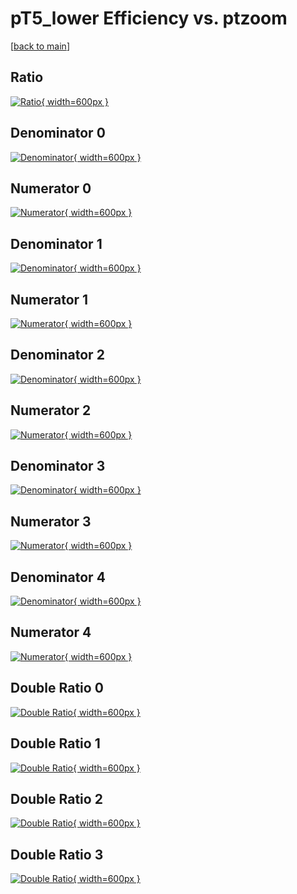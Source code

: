 # pT5_lower Efficiency vs. ptzoom

[[back to main](./)]



## Ratio

[![Ratio](../mtv/var/pT5_lower_vtr_321_1_eff_ptzoom.png){ width=600px }](../mtv/var/pT5_lower_vtr_321_1_eff_ptzoom.pdf)

## Denominator 0

[![Denominator](../mtv/den/pT5_lower_vtr_321_1_eff_ptzoom_den0.png){ width=600px }](../mtv/den/pT5_lower_vtr_321_1_eff_ptzoom_den0.pdf)

## Numerator 0

[![Numerator](../mtv/num/pT5_lower_vtr_321_1_eff_ptzoom_num0.png){ width=600px }](../mtv/num/pT5_lower_vtr_321_1_eff_ptzoom_num0.pdf)

## Denominator 1

[![Denominator](../mtv/den/pT5_lower_vtr_321_1_eff_ptzoom_den1.png){ width=600px }](../mtv/den/pT5_lower_vtr_321_1_eff_ptzoom_den1.pdf)

## Numerator 1

[![Numerator](../mtv/num/pT5_lower_vtr_321_1_eff_ptzoom_num1.png){ width=600px }](../mtv/num/pT5_lower_vtr_321_1_eff_ptzoom_num1.pdf)

## Denominator 2

[![Denominator](../mtv/den/pT5_lower_vtr_321_1_eff_ptzoom_den2.png){ width=600px }](../mtv/den/pT5_lower_vtr_321_1_eff_ptzoom_den2.pdf)

## Numerator 2

[![Numerator](../mtv/num/pT5_lower_vtr_321_1_eff_ptzoom_num2.png){ width=600px }](../mtv/num/pT5_lower_vtr_321_1_eff_ptzoom_num2.pdf)

## Denominator 3

[![Denominator](../mtv/den/pT5_lower_vtr_321_1_eff_ptzoom_den3.png){ width=600px }](../mtv/den/pT5_lower_vtr_321_1_eff_ptzoom_den3.pdf)

## Numerator 3

[![Numerator](../mtv/num/pT5_lower_vtr_321_1_eff_ptzoom_num3.png){ width=600px }](../mtv/num/pT5_lower_vtr_321_1_eff_ptzoom_num3.pdf)

## Denominator 4

[![Denominator](../mtv/den/pT5_lower_vtr_321_1_eff_ptzoom_den4.png){ width=600px }](../mtv/den/pT5_lower_vtr_321_1_eff_ptzoom_den4.pdf)

## Numerator 4

[![Numerator](../mtv/num/pT5_lower_vtr_321_1_eff_ptzoom_num4.png){ width=600px }](../mtv/num/pT5_lower_vtr_321_1_eff_ptzoom_num4.pdf)

## Double Ratio 0

[![Double Ratio](../mtv/ratio/pT5_lower_vtr_321_1_eff_ptzoom_ratio0.png){ width=600px }](../mtv/ratio/pT5_lower_vtr_321_1_eff_ptzoom_ratio0.pdf)

## Double Ratio 1

[![Double Ratio](../mtv/ratio/pT5_lower_vtr_321_1_eff_ptzoom_ratio1.png){ width=600px }](../mtv/ratio/pT5_lower_vtr_321_1_eff_ptzoom_ratio1.pdf)

## Double Ratio 2

[![Double Ratio](../mtv/ratio/pT5_lower_vtr_321_1_eff_ptzoom_ratio2.png){ width=600px }](../mtv/ratio/pT5_lower_vtr_321_1_eff_ptzoom_ratio2.pdf)

## Double Ratio 3

[![Double Ratio](../mtv/ratio/pT5_lower_vtr_321_1_eff_ptzoom_ratio3.png){ width=600px }](../mtv/ratio/pT5_lower_vtr_321_1_eff_ptzoom_ratio3.pdf)

